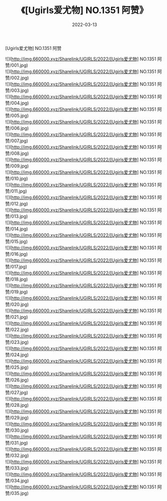﻿---
layout: post
title:  《[Ugirls爱尤物] NO.1351 阿赞》
date:   2022-03-13
img: http://img.660000.xyz/Sharelink/UGIRLS/2022/[Ugirls爱尤物] NO.1351 阿赞/000.jpg
categories: [美女, 清纯, 唯美]
---

[Ugirls爱尤物] NO.1351 阿赞

 ![](http://img.660000.xyz/Sharelink/UGIRLS/2022/[Ugirls爱尤物] NO.1351 阿赞/001.jpg) <br>![](http://img.660000.xyz/Sharelink/UGIRLS/2022/[Ugirls爱尤物] NO.1351 阿赞/002.jpg) <br>![](http://img.660000.xyz/Sharelink/UGIRLS/2022/[Ugirls爱尤物] NO.1351 阿赞/003.jpg) <br>![](http://img.660000.xyz/Sharelink/UGIRLS/2022/[Ugirls爱尤物] NO.1351 阿赞/004.jpg) <br>![](http://img.660000.xyz/Sharelink/UGIRLS/2022/[Ugirls爱尤物] NO.1351 阿赞/005.jpg) <br>![](http://img.660000.xyz/Sharelink/UGIRLS/2022/[Ugirls爱尤物] NO.1351 阿赞/006.jpg) <br>![](http://img.660000.xyz/Sharelink/UGIRLS/2022/[Ugirls爱尤物] NO.1351 阿赞/007.jpg) <br>![](http://img.660000.xyz/Sharelink/UGIRLS/2022/[Ugirls爱尤物] NO.1351 阿赞/008.jpg) <br>![](http://img.660000.xyz/Sharelink/UGIRLS/2022/[Ugirls爱尤物] NO.1351 阿赞/009.jpg) <br>![](http://img.660000.xyz/Sharelink/UGIRLS/2022/[Ugirls爱尤物] NO.1351 阿赞/010.jpg) <br>![](http://img.660000.xyz/Sharelink/UGIRLS/2022/[Ugirls爱尤物] NO.1351 阿赞/011.jpg) <br>![](http://img.660000.xyz/Sharelink/UGIRLS/2022/[Ugirls爱尤物] NO.1351 阿赞/012.jpg) <br>![](http://img.660000.xyz/Sharelink/UGIRLS/2022/[Ugirls爱尤物] NO.1351 阿赞/013.jpg) <br>![](http://img.660000.xyz/Sharelink/UGIRLS/2022/[Ugirls爱尤物] NO.1351 阿赞/014.jpg) <br>![](http://img.660000.xyz/Sharelink/UGIRLS/2022/[Ugirls爱尤物] NO.1351 阿赞/015.jpg) <br>![](http://img.660000.xyz/Sharelink/UGIRLS/2022/[Ugirls爱尤物] NO.1351 阿赞/016.jpg) <br>![](http://img.660000.xyz/Sharelink/UGIRLS/2022/[Ugirls爱尤物] NO.1351 阿赞/017.jpg) <br>![](http://img.660000.xyz/Sharelink/UGIRLS/2022/[Ugirls爱尤物] NO.1351 阿赞/018.jpg) <br>![](http://img.660000.xyz/Sharelink/UGIRLS/2022/[Ugirls爱尤物] NO.1351 阿赞/019.jpg) <br>![](http://img.660000.xyz/Sharelink/UGIRLS/2022/[Ugirls爱尤物] NO.1351 阿赞/020.jpg) <br>![](http://img.660000.xyz/Sharelink/UGIRLS/2022/[Ugirls爱尤物] NO.1351 阿赞/021.jpg) <br>![](http://img.660000.xyz/Sharelink/UGIRLS/2022/[Ugirls爱尤物] NO.1351 阿赞/022.jpg) <br>![](http://img.660000.xyz/Sharelink/UGIRLS/2022/[Ugirls爱尤物] NO.1351 阿赞/023.jpg) <br>![](http://img.660000.xyz/Sharelink/UGIRLS/2022/[Ugirls爱尤物] NO.1351 阿赞/024.jpg) <br>![](http://img.660000.xyz/Sharelink/UGIRLS/2022/[Ugirls爱尤物] NO.1351 阿赞/025.jpg) <br>![](http://img.660000.xyz/Sharelink/UGIRLS/2022/[Ugirls爱尤物] NO.1351 阿赞/026.jpg) <br>![](http://img.660000.xyz/Sharelink/UGIRLS/2022/[Ugirls爱尤物] NO.1351 阿赞/027.jpg) <br>![](http://img.660000.xyz/Sharelink/UGIRLS/2022/[Ugirls爱尤物] NO.1351 阿赞/028.jpg) <br>![](http://img.660000.xyz/Sharelink/UGIRLS/2022/[Ugirls爱尤物] NO.1351 阿赞/029.jpg) <br>![](http://img.660000.xyz/Sharelink/UGIRLS/2022/[Ugirls爱尤物] NO.1351 阿赞/030.jpg) <br>![](http://img.660000.xyz/Sharelink/UGIRLS/2022/[Ugirls爱尤物] NO.1351 阿赞/031.jpg) <br>![](http://img.660000.xyz/Sharelink/UGIRLS/2022/[Ugirls爱尤物] NO.1351 阿赞/032.jpg) <br>![](http://img.660000.xyz/Sharelink/UGIRLS/2022/[Ugirls爱尤物] NO.1351 阿赞/033.jpg) <br>![](http://img.660000.xyz/Sharelink/UGIRLS/2022/[Ugirls爱尤物] NO.1351 阿赞/034.jpg) <br>![](http://img.660000.xyz/Sharelink/UGIRLS/2022/[Ugirls爱尤物] NO.1351 阿赞/035.jpg) <br>